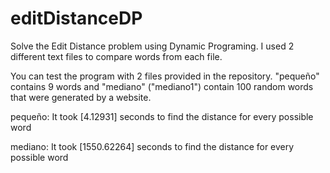 # editDistanceDP
Solve the Edit Distance problem using Dynamic Programing. I used 2 different text files to compare words from each file. 

You can test the program with 2 files provided in the repository. "pequeño" contains 9 words and "mediano" ("mediano1") contain 100 random words that were generated by a website. 

pequeño: It took [4.12931] seconds to find the distance for every possible word

mediano: It took [1550.62264] seconds to find the distance for every possible word
